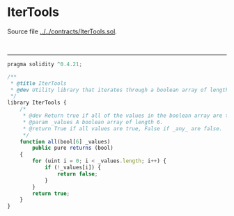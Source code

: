 # IterTools

Source file [../../contracts/IterTools.sol](../../contracts/IterTools.sol).

<br />

<hr />

```javascript
pragma solidity ^0.4.21;

/**
 * @title IterTools
 * @dev Utility library that iterates through a boolean array of length 6.
 */
library IterTools {
    /*
     * @dev Return true if all of the values in the boolean array are true.
     * @param _values A boolean array of length 6.
     * @return True if all values are true, False if _any_ are false.
     */
    function all(bool[6] _values) 
        public pure returns (bool)
    {
        for (uint i = 0; i < _values.length; i++) {
            if (!_values[i]) {
                return false;
            }
        }
        return true;
    }
}

```
